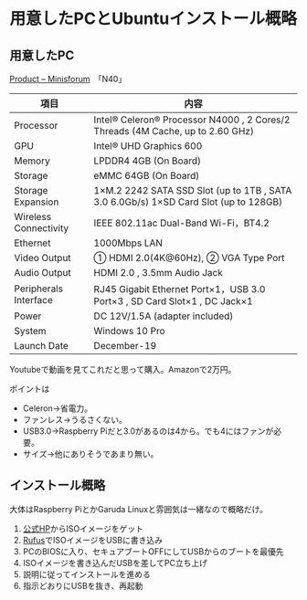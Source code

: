 # 用意したPCとUbuntuインストール概略

## 用意したPC

[Product – Minisforum](https://store.minisforum.com/pages/product)　「N40」

| 項目                  | 内容                                                         |
| --------------------- | ------------------------------------------------------------ |
| Processor             | Intel® Celeron® Processor N4000 , 2 Cores/2 Threads (4M Cache, up to 2.60 GHz) |
| GPU                   | Intel® UHD Graphics 600                                      |
| Memory                | LPDDR4 4GB (On Board)                                        |
| Storage               | eMMC 64GB (On Board)                                         |
| Storage Expansion     | 1×M.2 2242 SATA SSD Slot (up to 1TB , SATA 3.0 6.0Gb/s) 1×SD Card Slot (up to 128GB) |
| Wireless Connectivity | IEEE 802.11ac Dual-Band Wi-Fi，BT4.2                         |
| Ethernet              | 1000Mbps LAN                                                 |
| Video Output          | ① HDMI 2.0(4K@60Hz), ② VGA Type Port                         |
| Audio Output          | HDMI 2.0 , 3.5mm Audio Jack                                  |
| Peripherals Interface | RJ45 Gigabit Ethernet Port×1，USB 3.0 Port×3 , SD Card Slot×1 , DC Jack×1 |
| Power                 | DC 12V/1.5A (adapter included)                               |
| System                | Windows 10 Pro                                               |
| Launch Date           | December-19                                                  |

Youtubeで動画を見てこれだと思って購入。Amazonで2万円。

ポイントは

* Celeron→省電力。
* ファンレス→うるさくない。
* USB3.0→Raspberry Piだと3.0があるのは4から。でも4にはファンが必要。
* サイズ→他にありそうであまり無い。

## インストール概略

大体はRaspberry PiとかGaruda Linuxと雰囲気は一緒なので概略だけ。

1. [公式HP](https://ubuntu.com/download/server)からISOイメージをゲット
2. [Rufus](https://rufus.ie/ja/)でISOイメージをUSBに書き込み
3. PCのBIOSに入り、セキュアブートOFFにしてUSBからのブートを最優先
4. ISOイメージを書き込んだUSBを差してPC立ち上げ
5. 説明に従ってインストールを進める
6. 指示どおりにUSBを抜き、再起動